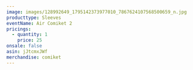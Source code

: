 ```yaml
---
image: images/128992649_1795142373977010_7867624107568500659_n.jpg
producttype: Sleeves
eventName: Air Comiket 2
pricings:
  - quantity: 1
    price: 25
onsale: false
asin: jJtcmxJWf
merchandise: comiket
---
```

